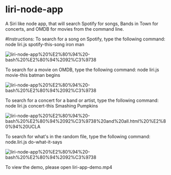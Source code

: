# liri-node-app
A Siri like node app, that will search Spotify for songs, Bands in Town for concerts, and OMDB for movies from the command line.


#Instructions:
To search for a song on Spotify, type the following command:
 node liri.js spotify-this-song iron man

<img src="https://www.evernote.com/l/AAp7DD-eHB1Pf6BaORKX8EqloP8qn8dAILsB/image.png" alt="liri-node-app%20%E2%80%94%20-bash%20%E2%80%94%2092%C3%9738" />

To search for a movie on OMDB, type the following command:
node liri.js movie-this batman begins

<img src="https://www.evernote.com/l/AAppwibhEF9G4pWAuc_XmaV6uUVnPZ2Ld24B/image.png" alt="liri-node-app%20%E2%80%94%20-bash%20%E2%80%94%2092%C3%9738" />

To search for a concert for a band or artist, type the following command:
node liri.js concert-this Smashing Pumpkins

<img src="https://www.evernote.com/l/AAoTFYaf6wtECL9HiyJ0kY5Yy87y4ND8DYwB/image.png" alt="liri-node-app%20%E2%80%94%20-bash%20%E2%80%94%2092%C3%9738%20and%20all.html%20%E2%80%94%20UCLA" />

To search for what's in the random file, type the following command:
node.liri.js do-what-it-says

<img src="https://www.evernote.com/l/AAqjrAIryFlBLKZkGXTw0kczcr_1GqidUq8B/image.png" alt="liri-node-app%20%E2%80%94%20-bash%20%E2%80%94%2092%C3%9738" />

To view the demo, please open liri-app-demo.mp4 
